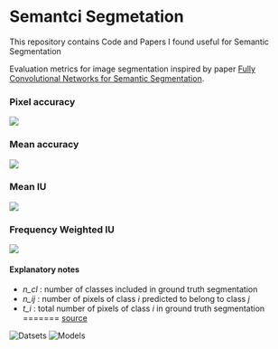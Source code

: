 # Semantci Segmetation
This repository contains Code and Papers I found useful for Semantic Segmentation

Evaluation metrics for image segmentation inspired by paper [Fully Convolutional Networks for Semantic Segmentation](http://arxiv.org/abs/1411.4038).

### Pixel accuracy
<img src="http://i.imgur.com/dJTYzEu.png?1" />

### Mean accuracy
<img src="http://i.imgur.com/Ldz3wXu.png?1" />

### Mean IU
<img src="http://i.imgur.com/nOvJZXw.png?1" />

### Frequency Weighted IU
<img src="http://i.imgur.com/wx9YnI5.png?1" />

#### Explanatory notes
* *n_cl* : number of classes included in ground truth segmentation
* *n_ij* : number of pixels of class *i* predicted to belong to class *j*
* *t_i*  : total number of pixels of class *i* in ground truth segmentation
=======
[source](https://www.google.co.in/url?sa=t&rct=j&q=&esrc=s&source=web&cd=1&cad=rja&uact=8&ved=0ahUKEwjt77bNsunXAhXEsI8KHaxuAdEQFggtMAA&url=https%3A%2F%2Fgithub.com%2Fmartinkersner%2Fpy_img_seg_eval&usg=AOvVaw11tZADdItdLzahmUs16UFU)

![Datsets](Datasets.png)
![Models](Models.png)

